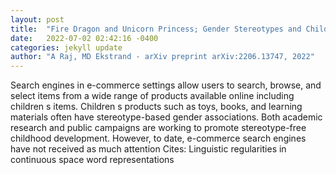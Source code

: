 ```yaml
---
layout: post
title:  "Fire Dragon and Unicorn Princess; Gender Stereotypes and Children s Products in Search Engine Responses"
date:   2022-07-02 02:42:16 -0400
categories: jekyll update
author: "A Raj, MD Ekstrand - arXiv preprint arXiv:2206.13747, 2022"
---
```

Search engines in e-commerce settings allow users to search, browse, and select items from a wide range of products available online including children s items. Children s products such as toys, books, and learning materials often have stereotype-based gender associations. Both academic research and public campaigns are working to promote stereotype-free childhood development. However, to date, e-commerce search engines have not received as much attention 
Cites: Linguistic regularities in continuous space word representations